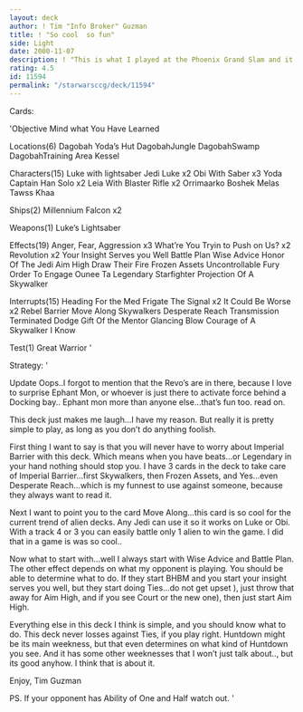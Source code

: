 ```yaml
---
layout: deck
author: ! Tim "Info Broker" Guzman
title: ! "So cool  so fun"
side: Light
date: 2000-11-07
description: ! "This is what I played at the Phoenix Grand Slam and it went undefeated.  We seen versions of it, but this one is fun, and funny :)"
rating: 4.5
id: 11594
permalink: "/starwarsccg/deck/11594"
---
```

Cards: 

'Objective
Mind what You Have Learned

Locations(6)
Dagobah
Yoda’s Hut
DagobahJungle
DagobahSwamp
DagobahTraining Area
Kessel

Characters(15)
Luke with lightsaber
Jedi Luke x2
Obi With Saber x3
Yoda
Captain Han Solo x2
Leia With Blaster Rifle x2
Orrimaarko
Boshek
Melas
Tawss Khaa

Ships(2)
Millennium Falcon x2

Weapons(1)
Luke’s Lightsaber

Effects(19)
Anger, Fear, Aggression x3
What’re You Tryin to Push on Us? x2
Revolution x2
Your Insight Serves you Well
Battle Plan
Wise Advice
Honor Of The Jedi
Aim High
Draw Their Fire
Frozen Assets
Uncontrollable Fury
Order To Engage
Ounee Ta
Legendary Starfighter
Projection Of A Skywalker

Interrupts(15)
Heading For the Med Frigate
The Signal x2
It Could Be Worse x2
Rebel Barrier
Move Along
Skywalkers
Desperate Reach
Transmission Terminated
Dodge
Gift Of the Mentor
Glancing Blow
Courage of A Skywalker
I Know

Test(1)
Great Warrior
'

Strategy: '

Update Oops..I forgot to mention that the Revo’s are in there, because I love to surprise Ephant Mon, or whoever is just there to activate force behind a Docking bay..  Ephant mon more than anyone else...that’s fun too.  read on.


This deck just makes me laugh...I have my reason.  But really it is pretty simple to play, as long as you don’t do anything foolish.

First thing I want to say is that you will never have to worry about Imperial Barrier with this deck.  Which means when you have beats...or Legendary in your hand nothing should stop you.  I have 3 cards in the deck to take care of Imperial Barrier...first Skywalkers, then Frozen Assets, and Yes...even Desperate Reach...which is my funnest to use against someone, because they always want to read it.

Next I want to point you to the card Move Along...this card is so cool for the current trend of alien decks.  Any Jedi can use it so it works on Luke or Obi.  With a track 4 or 3 you can easily battle only 1 alien to win the game.	I did that in a game is was so cool..

Now what to start with...well I always start with Wise Advice and Battle Plan.	The other effect depends on what my opponent is playing.  You should be able to determine what to do.  If they start BHBM and you start your insight serves you well, but they start doing Ties...do not get upset ), just throw that away for Aim High, and if you see Court or the new one), then just start Aim High.

Everything else in this deck I think is simple, and you should know what to do.  This deck never losses against Ties, if you play right.  Huntdown might be its main weekness, but that even determines on what kind of Huntdown you see.  And it has some other weeknesses that I won’t just talk about.., but its good anyhow.	I think that is about it.

Enjoy,
Tim Guzman

PS. If your opponent has Ability of One and Half watch out.    '
